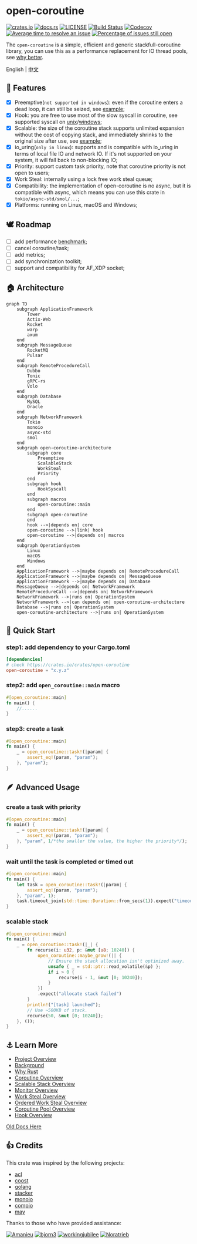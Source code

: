 # open-coroutine

[![crates.io](https://img.shields.io/crates/v/open-coroutine.svg)](https://crates.io/crates/open-coroutine)
[![docs.rs](https://img.shields.io/badge/docs-release-blue)](https://docs.rs/open-coroutine)
[![LICENSE](https://img.shields.io/github/license/acl-dev/open-coroutine.svg?style=flat-square)](https://github.com/acl-dev/open-coroutine/blob/master/LICENSE-APACHE)
[![Build Status](https://github.com/acl-dev/open-coroutine/workflows/CI/badge.svg)](https://github.com/acl-dev/open-coroutine/actions)
[![Codecov](https://codecov.io/github/acl-dev/open-coroutine/graph/badge.svg?token=MSM3R7CBEX)](https://codecov.io/github/acl-dev/open-coroutine)
[![Average time to resolve an issue](http://isitmaintained.com/badge/resolution/acl-dev/open-coroutine.svg)](http://isitmaintained.com/project/acl-dev/open-coroutine "Average time to resolve an issue")
[![Percentage of issues still open](http://isitmaintained.com/badge/open/acl-dev/open-coroutine.svg)](http://isitmaintained.com/project/acl-dev/open-coroutine "Percentage of issues still open")

The `open-coroutine` is a simple, efficient and generic stackfull-coroutine library, you can use this as a performance
replacement for IO thread pools, see [why better](core/docs/en/why-better.md).

English | [中文](README_ZH.md)

## 🚀 Features

- [x] Preemptive(`not supported in windows`): even if the coroutine enters a dead loop, it can still be seized,
  see [example](https://github.com/loongs-zhang/open-coroutine/blob/master/open-coroutine/examples/preemptive.rs);
- [x] Hook: you are free to use most of the slow syscall in coroutine, see supported syscall
  on [unix](https://github.com/acl-dev/open-coroutine/blob/master/hook/src/syscall/unix.rs)/[windows](https://github.com/acl-dev/open-coroutine/blob/master/hook/src/syscall/windows.rs);
- [x] Scalable: the size of the coroutine stack supports unlimited expansion without the cost of copying stack, and
  immediately shrinks to the original size after use,
  see [example](https://github.com/loongs-zhang/open-coroutine/blob/master/open-coroutine/examples/scalable_stack.rs);
- [x] io_uring(`only in linux`): supports and is compatible with io_uring in terms of local file IO and network IO. If
  it's not supported on your system, it will fall back to non-blocking IO;
- [x] Priority: support custom task priority, note that coroutine priority is not open to users;
- [x] Work Steal: internally using a lock free work steal queue;
- [x] Compatibility: the implementation of open-coroutine is no async, but it is compatible with async, which means you
  can use this crate in `tokio/async-std/smol/...`;
- [x] Platforms: running on Linux, macOS and Windows;

## 🕊 Roadmap

- [ ] add
  performance [benchmark](https://github.com/TechEmpower/FrameworkBenchmarks/wiki/Project-Information-Framework-Tests-Overview);
- [ ] cancel coroutine/task;
- [ ] add metrics;
- [ ] add synchronization toolkit;
- [ ] support and compatibility for AF_XDP socket;

## 🏠 Architecture

```mermaid
graph TD
    subgraph ApplicationFramework
        Tower
        Actix-Web
        Rocket
        warp
        axum
    end
    subgraph MessageQueue
        RocketMQ
        Pulsar
    end
    subgraph RemoteProcedureCall
        Dubbo
        Tonic
        gRPC-rs
        Volo
    end
    subgraph Database
        MySQL
        Oracle
    end
    subgraph NetworkFramework
        Tokio
        monoio
        async-std
        smol
    end
    subgraph open-coroutine-architecture
        subgraph core
            Preemptive
            ScalableStack
            WorkSteal
            Priority
        end
        subgraph hook
            HookSyscall
        end
        subgraph macros
            open-coroutine::main
        end
        subgraph open-coroutine
        end
        hook -->|depends on| core
        open-coroutine -->|link| hook
        open-coroutine -->|depends on| macros
    end
    subgraph OperationSystem
        Linux
        macOS
        Windows
    end
    ApplicationFramework -->|maybe depends on| RemoteProcedureCall
    ApplicationFramework -->|maybe depends on| MessageQueue
    ApplicationFramework -->|maybe depends on| Database
    MessageQueue -->|depends on| NetworkFramework
    RemoteProcedureCall -->|depends on| NetworkFramework
    NetworkFramework -->|runs on| OperationSystem
    NetworkFramework -->|can depends on| open-coroutine-architecture
    Database -->|runs on| OperationSystem
    open-coroutine-architecture -->|runs on| OperationSystem
```

## 📖 Quick Start

### step1: add dependency to your Cargo.toml

```toml
[dependencies]
# check https://crates.io/crates/open-coroutine
open-coroutine = "x.y.z"
```

### step2: add `open_coroutine::main` macro

```rust
#[open_coroutine::main]
fn main() {
    //......
}
```

### step3: create a task

```rust
#[open_coroutine::main]
fn main() {
    _ = open_coroutine::task!(|param| {
        assert_eq!(param, "param");
    }, "param");
}
```

## 🪶 Advanced Usage

### create a task with priority

```rust
#[open_coroutine::main]
fn main() {
    _ = open_coroutine::task!(|param| {
        assert_eq!(param, "param");
    }, "param", 1/*the smaller the value, the higher the priority*/);
}
```

### wait until the task is completed or timed out

```rust
#[open_coroutine::main]
fn main() {
    let task = open_coroutine::task!(|param| {
        assert_eq!(param, "param");
    }, "param", 1);
    task.timeout_join(std::time::Duration::from_secs(1)).expect("timeout");
}
```

### scalable stack

```rust
#[open_coroutine::main]
fn main() {
    _ = open_coroutine::task!(|_| {
        fn recurse(i: u32, p: &mut [u8; 10240]) {
            open_coroutine::maybe_grow!(|| {
                // Ensure the stack allocation isn't optimized away.
                unsafe { _ = std::ptr::read_volatile(&p) };
                if i > 0 {
                    recurse(i - 1, &mut [0; 10240]);
                }
            })
            .expect("allocate stack failed")
        }
        println!("[task] launched");
        // Use ~500KB of stack.
        recurse(50, &mut [0; 10240]);
    }, ());
}
```

## ⚓ Learn More

- [Project Overview](core/docs/en/overview.md)
- [Background](docs/en/background.md)
- [Why Rust](docs/en/why-rust.md)
- [Coroutine Overview](core/docs/en/coroutine.md)
- [Scalable Stack Overview](core/docs/en/scalable-stack.md)
- [Monitor Overview](core/docs/en/monitor.md)
- [Work Steal Overview](core/docs/en/work-steal.md)
- [Ordered Work Steal Overview](core/docs/en/ordered-work-steal.md)
- [Coroutine Pool Overview](core/docs/en/coroutine-pool.md)
- [Hook Overview](hook/docs/en/hook.md)

[Old Docs Here](https://github.com/acl-dev/open-coroutine-docs)

## 👍 Credits

This crate was inspired by the following projects:

- [acl](https://github.com/acl-dev/acl)
- [coost](https://github.com/idealvin/coost)
- [golang](https://github.com/golang/go)
- [stacker](https://github.com/rust-lang/stacker)
- [monoio](https://github.com/bytedance/monoio)
- [compio](https://github.com/compio-rs/compio)
- [may](https://github.com/Xudong-Huang/may)

Thanks to those who have provided assistance:

[![Amanieu](https://images.weserv.nl/?url=avatars.githubusercontent.com/Amanieu?v=4&h=79&w=79&fit=cover&mask=circle&maxage=7d)](https://github.com/Amanieu)
[![bjorn3](https://images.weserv.nl/?url=avatars.githubusercontent.com/bjorn3?v=4&h=79&w=79&fit=cover&mask=circle&maxage=7d)](https://github.com/bjorn3)
[![workingjubilee](https://images.weserv.nl/?url=avatars.githubusercontent.com/workingjubilee?v=4&h=79&w=79&fit=cover&mask=circle&maxage=7d)](https://github.com/workingjubilee)
[![Noratrieb](https://images.weserv.nl/?url=avatars.githubusercontent.com/Noratrieb?v=4&h=79&w=79&fit=cover&mask=circle&maxage=7d)](https://github.com/Noratrieb)
